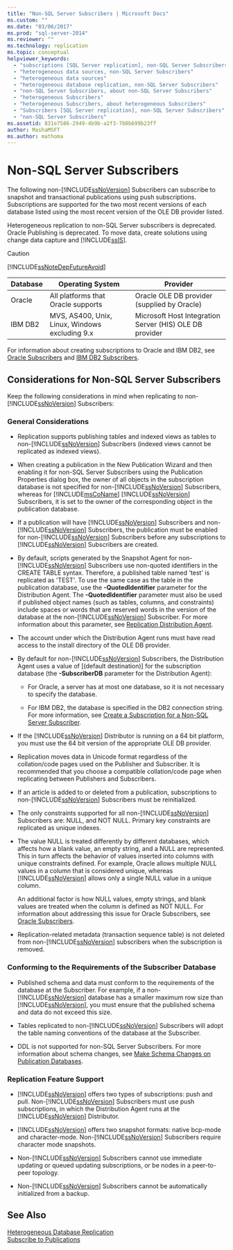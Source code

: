 ```yaml
---
title: "Non-SQL Server Subscribers | Microsoft Docs"
ms.custom: ""
ms.date: "03/06/2017"
ms.prod: "sql-server-2014"
ms.reviewer: ""
ms.technology: replication
ms.topic: conceptual
helpviewer_keywords: 
  - "subscriptions [SQL Server replication], non-SQL Server Subscribers"
  - "heterogeneous data sources, non-SQL Server Subscribers"
  - "heterogeneous data sources"
  - "heterogeneous database replication, non-SQL Server Subscribers"
  - "non-SQL Server Subscribers, about non-SQL Server Subscribers"
  - "heterogeneous Subscribers"
  - "heterogeneous Subscribers, about heterogeneous Subscribers"
  - "Subscribers [SQL Server replication], non-SQL Server Subscribers"
  - "non-SQL Server Subscribers"
ms.assetid: 831e7586-2949-4b9b-a2f3-7b0b699b23ff
author: MashaMSFT
ms.author: mathoma
---
```

# Non-SQL Server Subscribers
  The following non-[!INCLUDE[ssNoVersion](../../../includes/ssnoversion-md.md)] Subscribers can subscribe to snapshot and transactional publications using push subscriptions. Subscriptions are supported for the two most recent versions of each database listed using the most recent version of the OLE DB provider listed.  
  
 Heterogeneous replication to non-SQL Server subscribers is deprecated. Oracle Publishing is deprecated. To move data, create solutions using change data capture and [!INCLUDE[ssIS](../../../includes/ssis-md.md)].  
  
> [!CAUTION]  
>  [!INCLUDE[ssNoteDepFutureAvoid](../../../includes/ssnotedepfutureavoid-md.md)]  
  
|Database|Operating System|Provider|  
|--------------|----------------------|--------------|  
|Oracle|All platforms that Oracle supports|Oracle OLE DB provider (supplied by Oracle)|  
|IBM DB2|MVS, AS400, Unix, Linux, Windows excluding 9.x|Microsoft Host Integration Server (HIS) OLE DB provider|  
  
 For information about creating subscriptions to Oracle and IBM DB2, see [Oracle Subscribers](oracle-subscribers.md) and [IBM DB2 Subscribers](ibm-db2-subscribers.md).  
  
## Considerations for Non-SQL Server Subscribers  
 Keep the following considerations in mind when replicating to non-[!INCLUDE[ssNoVersion](../../../includes/ssnoversion-md.md)] Subscribers:  
  
### General Considerations  
  
-   Replication supports publishing tables and indexed views as tables to non-[!INCLUDE[ssNoVersion](../../../includes/ssnoversion-md.md)] Subscribers (indexed views cannot be replicated as indexed views).  
  
-   When creating a publication in the New Publication Wizard and then enabling it for non-SQL Server Subscribers using the Publication Properties dialog box, the owner of all objects in the subscription database is not specified for non-[!INCLUDE[ssNoVersion](../../../includes/ssnoversion-md.md)] Subscribers, whereas for [!INCLUDE[msCoName](../../../includes/msconame-md.md)] [!INCLUDE[ssNoVersion](../../../includes/ssnoversion-md.md)] Subscribers, it is set to the owner of the corresponding object in the publication database.  
  
-   If a publication will have [!INCLUDE[ssNoVersion](../../../includes/ssnoversion-md.md)] Subscribers and non-[!INCLUDE[ssNoVersion](../../../includes/ssnoversion-md.md)] Subscribers, the publication must be enabled for non-[!INCLUDE[ssNoVersion](../../../includes/ssnoversion-md.md)] Subscribers before any subscriptions to [!INCLUDE[ssNoVersion](../../../includes/ssnoversion-md.md)] Subscribers are created.  
  
-   By default, scripts generated by the Snapshot Agent for non-[!INCLUDE[ssNoVersion](../../../includes/ssnoversion-md.md)] Subscribers use non-quoted identifiers in the CREATE TABLE syntax. Therefore, a published table named 'test' is replicated as 'TEST'. To use the same case as the table in the publication database, use the **-QuotedIdentifier** parameter for the Distribution Agent. The **-QuotedIdentifier** parameter must also be used if published object names (such as tables, columns, and constraints) include spaces or words that are reserved words in the version of the database at the non-[!INCLUDE[ssNoVersion](../../../includes/ssnoversion-md.md)] Subscriber. For more information about this parameter, see [Replication Distribution Agent](../agents/replication-distribution-agent.md).  
  
-   The account under which the Distribution Agent runs must have read access to the install directory of the OLE DB provider.  
  
-   By default for non-[!INCLUDE[ssNoVersion](../../../includes/ssnoversion-md.md)] Subscribers, the Distribution Agent uses a value of [(default destination)] for the subscription database (the **-SubscriberDB** parameter for the Distribution Agent):  
  
    -   For Oracle, a server has at most one database, so it is not necessary to specify the database.  
  
    -   For IBM DB2, the database is specified in the DB2 connection string. For more information, see [Create a Subscription for a Non-SQL Server Subscriber](../create-a-subscription-for-a-non-sql-server-subscriber.md).  
  
-   If the [!INCLUDE[ssNoVersion](../../../includes/ssnoversion-md.md)] Distributor is running on a 64 bit platform, you must use the 64 bit version of the appropriate OLE DB provider.  
  
-   Replication moves data in Unicode format regardless of the collation/code pages used on the Publisher and Subscriber. It is recommended that you choose a compatible collation/code page when replicating between Publishers and Subscribers.  
  
-   If an article is added to or deleted from a publication, subscriptions to non-[!INCLUDE[ssNoVersion](../../../includes/ssnoversion-md.md)] Subscribers must be reinitialized.  
  
-   The only constraints supported for all non-[!INCLUDE[ssNoVersion](../../../includes/ssnoversion-md.md)] Subscribers are: NULL, and NOT NULL. Primary key constraints are replicated as unique indexes.  
  
-   The value NULL is treated differently by different databases, which affects how a blank value, an empty string, and a NULL are represented. This in turn affects the behavior of values inserted into columns with unique constraints defined. For example, Oracle allows multiple NULL values in a column that is considered unique, whereas [!INCLUDE[ssNoVersion](../../../includes/ssnoversion-md.md)] allows only a single NULL value in a unique column.  
  
     An additional factor is how NULL values, empty strings, and blank values are treated when the column is defined as NOT NULL. For information about addressing this issue for Oracle Subscribers, see [Oracle Subscribers](oracle-subscribers.md).  
  
-   Replication-related metadata (transaction sequence table) is not deleted from non-[!INCLUDE[ssNoVersion](../../../includes/ssnoversion-md.md)] subscribers when the subscription is removed.  
  
### Conforming to the Requirements of the Subscriber Database  
  
-   Published schema and data must conform to the requirements of the database at the Subscriber. For example, if a non-[!INCLUDE[ssNoVersion](../../../includes/ssnoversion-md.md)] database has a smaller maximum row size than [!INCLUDE[ssNoVersion](../../../includes/ssnoversion-md.md)], you must ensure that the published schema and data do not exceed this size.  
  
-   Tables replicated to non-[!INCLUDE[ssNoVersion](../../../includes/ssnoversion-md.md)] Subscribers will adopt the table naming conventions of the database at the Subscriber.  
  
-   DDL is not supported for non-SQL Server Subscribers. For more information about schema changes, see [Make Schema Changes on Publication Databases](../publish/make-schema-changes-on-publication-databases.md).  
  
### Replication Feature Support  
  
-   [!INCLUDE[ssNoVersion](../../../includes/ssnoversion-md.md)] offers two types of subscriptions: push and pull. Non-[!INCLUDE[ssNoVersion](../../../includes/ssnoversion-md.md)] Subscribers must use push subscriptions, in which the Distribution Agent runs at the [!INCLUDE[ssNoVersion](../../../includes/ssnoversion-md.md)] Distributor.  
  
-   [!INCLUDE[ssNoVersion](../../../includes/ssnoversion-md.md)] offers two snapshot formats: native bcp-mode and character-mode. Non-[!INCLUDE[ssNoVersion](../../../includes/ssnoversion-md.md)] Subscribers require character mode snapshots.  
  
-   Non-[!INCLUDE[ssNoVersion](../../../includes/ssnoversion-md.md)] Subscribers cannot use immediate updating or queued updating subscriptions, or be nodes in a peer-to-peer topology.  
  
-   Non-[!INCLUDE[ssNoVersion](../../../includes/ssnoversion-md.md)] Subscribers cannot be automatically initialized from a backup.  
  
## See Also  
 [Heterogeneous Database Replication](heterogeneous-database-replication.md)   
 [Subscribe to Publications](../subscribe-to-publications.md)  
  
  

